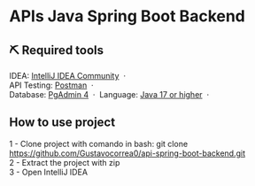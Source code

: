 <h1>APIs Java Spring Boot Backend</h1>

## ⛏️ Required tools
IDEA: [IntelliJ IDEA Community](https://www.jetbrains.com/idea/download/?section=windows) &nbsp;&middot;&nbsp; <br>
API Testing: [Postman](https://www.postman.com/downloads/) &nbsp;&middot;&nbsp; <br>
Database: [PgAdmin 4](https://www.pgadmin.org/download/) &nbsp;&middot;&nbsp; 
Language: [Java 17 or higher](https://www.oracle.com/br/java/technologies/downloads/) &nbsp;&middot;&nbsp; 

## How to use project
<a>1 - Clone project with comando in bash: git clone https://github.com/Gustavocorrea0/api-spring-boot-backend.git </a>
<br>
<a>2 - Extract the project with zip<a/>
<br>
<a>3 - Open IntelliJ IDEA<a/>
